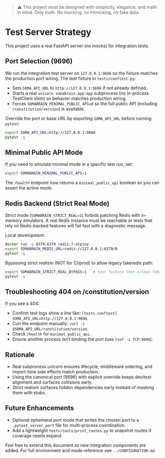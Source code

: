 > :warning: This project must be designed with simplicity, elegance, and math in mind. Only truth. No mocking, no mimicking, no fake data.

# Test Server Strategy

This project uses a real FastAPI server (no mocks) for integration tests.

## Port Selection (9696)
We run the integration test server on `127.0.0.1:9696` so the fixture matches the production port wiring. The test fixture in `tests/conftest.py`:

- Sets `SOMA_API_URL` to `http://127.0.0.1:9696` if not already defined.
- Starts a real `uvicorn somabrain.app:app` subprocess (no in-process TestClient shim) so behavior matches production wiring.
- Forces `SOMABRAIN_MINIMAL_PUBLIC_API=0` so the full public API (including `/constitution/version`) is available.

Override the port or base URL by exporting `SOMA_API_URL` before running `pytest`:

```bash
export SOMA_API_URL=http://127.0.0.1:9888
pytest -q
```

## Minimal Public API Mode
If you need to simulate minimal mode in a specific test run, set:

```bash
export SOMABRAIN_MINIMAL_PUBLIC_API=1
```

The `/health` endpoint now returns a `minimal_public_api` boolean so you can assert the active mode.

## Redis Backend (Strict Real Mode)
Strict mode (`SOMABRAIN_STRICT_REAL=1`) forbids patching Redis with in-memory emulators. A real Redis
instance must be reachable or tests that rely on Redis-backed features will fail fast with a
diagnostic message.

Local development:
```bash
docker run -p 6379:6379 redis:7-alpine
export SOMABRAIN_REDIS_URL=redis://127.0.0.1:6379/0
pytest -q
```

Bypassing strict realism (NOT for CI/prod) to allow legacy fakeredis path:
```bash
export SOMABRAIN_STRICT_REAL_BYPASS=1   # test fixture then allows fakeredis if installed
pytest -q
```

## Troubleshooting 404 on /constitution/version
If you see a 404:
- Confirm test logs show a line like: `[tests.conftest] SOMA_API_URL=http://127.0.0.1:9696`.
- Curl the endpoint manually: `curl -i $SOMA_API_URL/constitution/version`.
- Check `/health` for `minimal_public_api`.
- Ensure another process isn’t binding the port (use `lsof -i TCP:9696`).

## Rationale
- Real subprocess uvicorn ensures lifecycle, middleware ordering, and import-time side effects match production.
- Using the canonical port (9696) with explicit override keeps dev/test alignment and surfaces collisions early.
- Strict realism surfaces hidden dependencies early instead of masking them with stubs.

## Future Enhancements
- Optional ephemeral port mode that writes the chosen port to a `.pytest_server_port` file for multi-process coordination.
- Add a lightweight `tests/tools/print_routes.py` to snapshot routes if coverage needs expand.

Feel free to extend this document as new integration components are added. For full environment and
mode reference see `../CONFIGURATION.md`.
